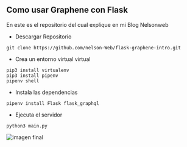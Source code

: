 ## Como usar Graphene con Flask

En este es el repositorio del cual explique en mi Blog Nelsonweb 

* Descargar Repositorio

~~~
git clone https://github.com/nelson-Web/flask-graphene-intro.git
~~~

* Crea un entorno virtual virtual

~~~
pip3 install virtualenv
pip3 install pipenv
pipenv shell
~~~

* Instala las dependencias

~~~
pipenv install Flask flask_graphql
~~~

* Ejecuta el servidor 
~~~
python3 main.py 
~~~

![imagen final](https://res.cloudinary.com/nelsonweb/image/upload/v1584930111/graphiql_dldzup.png)

